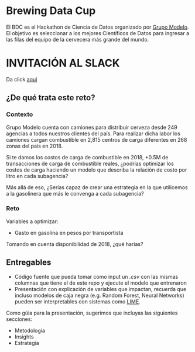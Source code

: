 # Brewing Data Cup
El BDC es el Hackathon de Ciencia de Datos organizado por [Grupo Modelo](https://en.wikipedia.org/wiki/Grupo_Modelo). El objetivo es seleccionar a los mejores Científicos de Datos para ingresar a las filas del equipo de la cervecera más grande del mundo.

# INVITACIÓN AL SLACK
Da click [aquí]()

## ¿De qué trata este reto?
### Contexto
Grupo Modelo cuenta con camiones para distribuir cerveza desde 249 agencias a todos nuestros clientes del país.
Para realizar dicha labor los camiones cargan combustible en 2,815 centros de carga diferentes en 268 zonas del país en 2018.

Si te damos los costos de carga de combustible en 2018, +0.5M de transacciones de carga de combustible reales, ¿podrías optimizar los costos de carga haciendo un modelo que describa la relación de costo por litro en cada subagencia?

Más allá de eso, ¿Serías capaz de crear una estrategia en la que utilicemos a la gasolinera que más le convenga a cada subagencia?


### Reto
Variables a optimizar:

* Gasto en gasolina en pesos por transportista

Tomando en cuenta disponibilidad de 2018, ¿qué harías?

## Entregables
* Código fuente que pueda tomar como input un _.csv_ con las mismas columnas que tiene el de este repo y ejecute el modelo que entrenaron
* Presentación con explicación de variables que impactan, recuerda que incluso modelos de caja negra (e.g. Random Forest, Neural Networks) pueden ser interpretables con sistemas como [LIME](https://github.com/marcotcr/lime).

Como gúia para la presentación, sugerimos que incluyas las siguientes secciones:
* Metodología
* Insights
* Estrategia